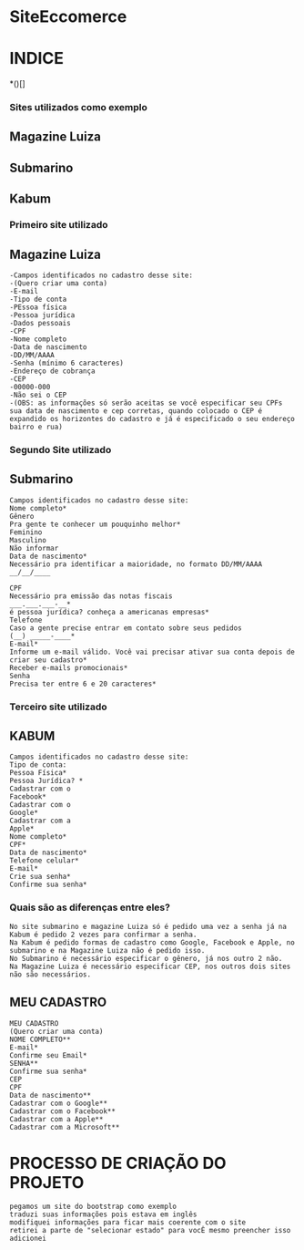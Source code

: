 # SiteEccomerce


# INDICE
*()[]

### Sites utilizados como exemplo

## Magazine Luiza

## Submarino

## Kabum

 ### Primeiro site utilizado
 ## Magazine Luiza

    -Campos identificados no cadastro desse site:
    -(Quero criar uma conta) 
    -E-mail
    -Tipo de conta
    -PEssoa física
    -Pessoa jurídica
    -Dados pessoais
    -CPF
    -Nome completo
    -Data de nascimento
    -DD/MM/AAAA
    -Senha (mínimo 6 caracteres) 
    -Endereço de cobrança
    -CEP
    -00000-000
    -Não sei o CEP
    -(OBS: as informações só serão aceitas se você especificar seu CPFs sua data de nascimento e cep corretas, quando colocado o CEP é expandido os horizontes do cadastro e já é especificado o seu endereço bairro e rua)

###  Segundo Site utilizado
## Submarino

    Campos identificados no cadastro desse site:
    Nome completo*
    Gênero
    Pra gente te conhecer um pouquinho melhor*
    Feminino
    Masculino
    Não informar
    Data de nascimento*
    Necessário pra identificar a maioridade, no formato DD/MM/AAAA
    __/__/____

    CPF
    Necessário pra emissão das notas fiscais
    ___.___.___-__*
    é pessoa jurídica? conheça a americanas empresas*
    Telefone
    Caso a gente precise entrar em contato sobre seus pedidos
    (__) _____-____*
    E-mail*
    Informe um e-mail válido. Você vai precisar ativar sua conta depois de criar seu cadastro*
    Receber e-mails promocionais*
    Senha
    Precisa ter entre 6 e 20 caracteres*

### Terceiro site utilizado 
## KABUM

    Campos identificados no cadastro desse site:
    Tipo de conta:
    Pessoa Física*
    Pessoa Jurídica? *
    Cadastrar com o
    Facebook*
    Cadastrar com o
    Google*
    Cadastrar com a
    Apple*
    Nome completo*
    CPF*
    Data de nascimento*
    Telefone celular*
    E-mail*
    Crie sua senha*
    Confirme sua senha*


### Quais são as diferenças entre eles?

    No site submarino e magazine Luiza só é pedido uma vez a senha já na Kabum é pedido 2 vezes para confirmar a senha.
    Na Kabum é pedido formas de cadastro como Google, Facebook e Apple, no submarino e na Magazine Luiza não é pedido isso.
    No Submarino é necessário especificar o gênero, já nos outro 2 não.
    Na Magazine Luiza é necessário especificar CEP, nos outros dois sites não são necessários.
## MEU CADASTRO

    MEU CADASTRO
    (Quero criar uma conta)
    NOME COMPLETO**
    E-mail*
    Confirme seu Email*
    SENHA**
    Confirme sua senha* 
    CEP
    CPF
    Data de nascimento**
    Cadastrar com o Google**
    Cadastrar com o Facebook**
    Cadastrar com a Apple**
    Cadastrar com a Microsoft**
# PROCESSO DE CRIAÇÃO DO PROJETO

    pegamos um site do bootstrap como exemplo
    traduzi suas informações pois estava em inglês 
    modifiquei informações para ficar mais coerente com o site
    retirei a parte de "selecionar estado" para vocÊ mesmo preencher isso
    adicionei


